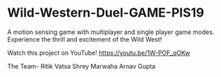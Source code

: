# Wild-Western-Duel-GAME-PIS19
A motion sensing game with multiplayer and single player game modes. Experience the thrill and excitement of the Wild West!

Watch this project on YouTube! https://youtu.be/1W-POF_qOKw

The Team-
Ritik Vatsa
Shrey Marwaha
Arnav Gupta
